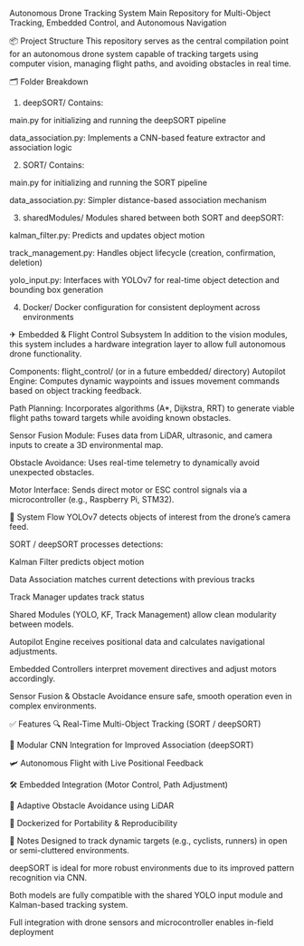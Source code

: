 Autonomous Drone Tracking System
Main Repository for Multi-Object Tracking, Embedded Control, and Autonomous Navigation

📦 Project Structure
This repository serves as the central compilation point for an autonomous drone system capable of tracking targets using computer vision, managing flight paths, and avoiding obstacles in real time.

🗂 Folder Breakdown
1. deepSORT/
Contains:

main.py for initializing and running the deepSORT pipeline

data_association.py: Implements a CNN-based feature extractor and association logic

2. SORT/
Contains:

main.py for initializing and running the SORT pipeline

data_association.py: Simpler distance-based association mechanism

3. sharedModules/
Modules shared between both SORT and deepSORT:

kalman_filter.py: Predicts and updates object motion

track_management.py: Handles object lifecycle (creation, confirmation, deletion)

yolo_input.py: Interfaces with YOLOv7 for real-time object detection and bounding box generation

4. Docker/
Docker configuration for consistent deployment across environments

✈ Embedded & Flight Control Subsystem
In addition to the vision modules, this system includes a hardware integration layer to allow full autonomous drone functionality.

Components:
flight_control/ (or in a future embedded/ directory)
Autopilot Engine: Computes dynamic waypoints and issues movement commands based on object tracking feedback.

Path Planning: Incorporates algorithms (A*, Dijkstra, RRT) to generate viable flight paths toward targets while avoiding known obstacles.

Sensor Fusion Module: Fuses data from LiDAR, ultrasonic, and camera inputs to create a 3D environmental map.

Obstacle Avoidance: Uses real-time telemetry to dynamically avoid unexpected obstacles.

Motor Interface: Sends direct motor or ESC control signals via a microcontroller (e.g., Raspberry Pi, STM32).

🔄 System Flow
YOLOv7 detects objects of interest from the drone’s camera feed.

SORT / deepSORT processes detections:

Kalman Filter predicts object motion

Data Association matches current detections with previous tracks

Track Manager updates track status

Shared Modules (YOLO, KF, Track Management) allow clean modularity between models.

Autopilot Engine receives positional data and calculates navigational adjustments.

Embedded Controllers interpret movement directives and adjust motors accordingly.

Sensor Fusion & Obstacle Avoidance ensure safe, smooth operation even in complex environments.

✅ Features
🔍 Real-Time Multi-Object Tracking (SORT / deepSORT)

🧠 Modular CNN Integration for Improved Association (deepSORT)

🛩 Autonomous Flight with Live Positional Feedback

🛠 Embedded Integration (Motor Control, Path Adjustment)

🧭 Adaptive Obstacle Avoidance using LiDAR

🐳 Dockerized for Portability & Reproducibility

📌 Notes
Designed to track dynamic targets (e.g., cyclists, runners) in open or semi-cluttered environments.

deepSORT is ideal for more robust environments due to its improved pattern recognition via CNN.

Both models are fully compatible with the shared YOLO input module and Kalman-based tracking system.

Full integration with drone sensors and microcontroller enables in-field deployment



